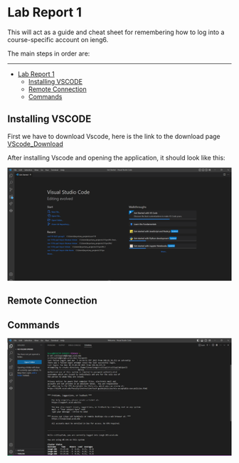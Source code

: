 # Lab Report 1

This will act as a guide and cheat sheet for remembering how to log into a course-specific account on ieng6.

The main steps in order are:
***
- [Lab Report 1](#lab-report-1)
  - [Installing VSCODE](#installing-vscode)
  - [Remote Connection](#remote-connection)
  - [Commands](#commands)


## Installing VSCODE
First we have to download Vscode, here is the link to the download page
[VScode_Download](https://code.visualstudio.com/)

After installing Vscode and opening the application, it should look like this:

![Image](installed_vscode.png)

## Remote Connection


## Commands

![Image](some_commands.png)
